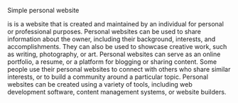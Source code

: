 Simple personal website

is  is a website that is created and maintained by an individual for personal or professional purposes.
Personal websites can be used to share information about the owner, including their background, interests, and accomplishments. 
They can also be used to showcase creative work, such as writing, photography, or art.
Personal websites can serve as an online portfolio, a resume, or a platform for blogging or sharing content.
Some people use their personal websites to connect with others who share similar interests, or to build a community around a particular topic.
Personal websites can be created using a variety of tools, including web development software, content management systems, or website builders.

